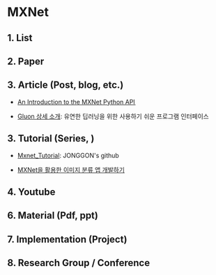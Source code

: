 # MXNet

## 1. List



## 2. Paper



## 3. Article (Post, blog, etc.)

- [An Introduction to the MXNet Python API ](http://www.kdnuggets.com/2017/05/intro-mxnet-python-api.html)

- [Gluon 상세 소개](https://aws.amazon.com/ko/blogs/korea/introducing-gluon-an-easy-to-use-programming-interface-for-flexible-deep-learning/?utm_source=dlvr.it&utm_medium=facebook): 유연한 딥러닝을 위한 사용하기 쉬운 프로그램 인터페이스

## 3. Tutorial (Series, )

- [Mxnet_Tutorial](https://github.com/JONGGON/Mxnet_Tutorial): JONGGON's github

- [MXNet을 활용한 이미지 분류 앱 개발하기](http://www.popit.kr/mxnet%EC%9D%84-%ED%99%9C%EC%9A%A9%ED%95%9C-%EC%9D%B4%EB%AF%B8%EC%A7%80-%EB%B6%84%EB%A5%98-%EC%95%B1-%EA%B0%9C%EB%B0%9C%ED%95%98%EA%B8%B0/)

## 4. Youtube



## 6. Material (Pdf, ppt)



## 7. Implementation (Project)


## 8. Research Group / Conference 